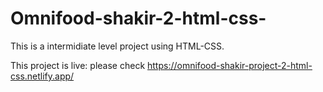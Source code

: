 # Omnifood-shakir-2-html-css-

This is a intermidiate level project using HTML-CSS.

This project is live:
please check https://omnifood-shakir-project-2-html-css.netlify.app/

